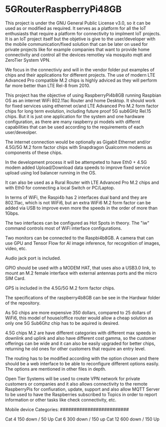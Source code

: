# 5GRouterRaspberryPi48GB

This project is under the GNU General Public License v3.0, so it can be used as or modified as required. It serves as a platform for all the IoT enthusiasts that require a platform for connectivity to implment IoT projects. It is an IoT project itself but the objetive is give to the user/developer with the mobile 
communication/fixed solution that can be later on used for private projects like for example companies that want to provide home connectivity and control all 
the devices remotley via mosquito mqtt and ZeroTier System VPN. 

We focus in the connectiviy and will in the vendor folder put examples of chips and their applications for different projects. The use of modern 
LTE Advanced Pro compatible M.2 chips is highly adviced as they will perform far more better than LTE Rel-8 from 2010. 


This project has the objective of using RaspberryPi4b8GB running Raspbian OS as an internet WiFi 802.11ac Router and home Desktop. It should
work for fixed services using ethernet or/and LTE Advanced Pro M.2 form factor chips for long term evolution, including future proof 5G sub6GHz Rel.15 chips. But it is just one application for the system and one hardware configuration, as there are many raspberry pi models with differnt capabilities
that can be used according to the requirements of each user/deveolper.

The internet connection would be optionally as Gigabit Ethernet and/or 4.5G/5G M.2 form factor chips with Snapdragon Qualcomm modems as components of these chips.

In the development process it will be attempeted to have Eth0 + 4.5G modem added Upload/Download data speeds to improve fixed service upload using  lod balancer running in the OS.

It can also be used as a Rural Router with LTE Advanced Pro M.2 chips and with Eth0 for connecting a local Switch or PC/Laptop.

In terms of WiFi, the Raspi4b has 2 interfaces dual band and they are 802.11ac, which is not WiFi6, but an extra WiFi6 M.2 form factor can be added via USB to improve even more the speeds in the order of more than 1Gbps.

The two interfaces can be configured as Hot Spots in theory. The "iw" command controls most of WiFi interface configurations.

Two monitors can be connected to the Raspbi4b8GB. A camera that can use GPU and Tensor Flow for AI image inference, for recognition of images, video, etc.

Audio jack port is included.

GPIO should be used with a MODEM HAT, that uses also a USB3.0 link, to mount an M.2 female interface with external antennas ports and the micro SIM Card.

GPS is included in the 4.5G/5G M.2 form factor chips.

The specifications of the raspberry4b8GB can be see in the Hardwar folder of the repository.

As 5G chips are more expensive 350 dollars, compared to 25 dollars of WiFi6, this model of house/office router would allow a cheap solution as only one 5G Sub6Ghz chip has to be aquired is desired.

4.5G chips M.2 are have different categories with different max speeds in downlink and uplink and also have different cost gamma, so the customer offerings can be wide and it can also be easily upgraded for better chips, returning he old ones for other customers that require an entry level.

The routing has to be modified according with the option chosen and there should be a web interface to be able to reconfigure different options easily.
The options are mentioned in other files in depth. 

Open Tier Systems will be used to create VPN network for private customers or companies and it also allows connectivity to the remote RaspberryPis for confiuration, update, support and also allow MQTT Server to be used to have the Raspberries subscribed to Topics in order to report information or other tasks like check connectivity, etc.


Mobile device Categories:
#########################

Cat 4 150 down / 50 Up
Cat 6 300 down / 150 up
Cat 12 600 down / 150 Up


